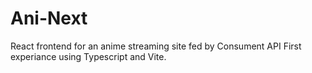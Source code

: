 # Ani-Next
React frontend for an anime streaming site fed by Consument API
First experiance using Typescript and Vite. 
